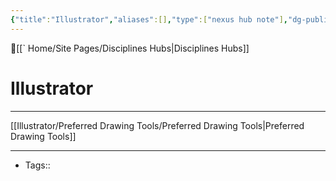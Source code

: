 ```yaml
---
{"title":"Illustrator","aliases":[],"type":["nexus hub note"],"dg-publish":true,"dg-hide":true,"publish":true,"tags":["hub-note","illustrator","illustration"],"permalink":"/illustrator/illustrator/","hide":true,"dgPassFrontmatter":true,"created":"2023-09-03T08:02:21.377-07:00","updated":"2023-09-11T14:02:36.867-07:00"}
---
```



🔺[[` Home/Site Pages/Disciplines Hubs\|Disciplines Hubs]]

# Illustrator
---


[[Illustrator/Preferred Drawing Tools/Preferred Drawing Tools\|Preferred Drawing Tools]]









---
- Tags:: 








